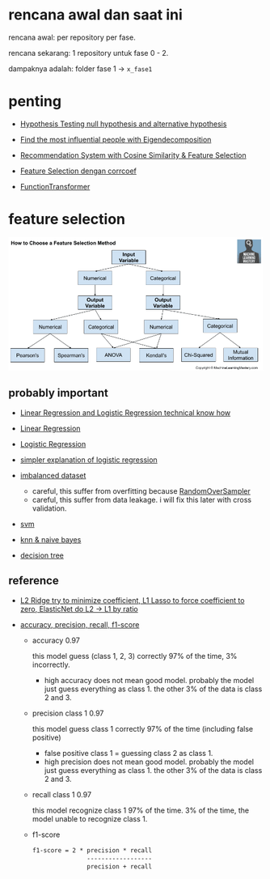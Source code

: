 # rencana awal dan saat ini

rencana awal: per repository per fase.

rencana sekarang: 1 repository untuk fase 0 - 2.

dampaknya adalah: folder fase 1 -> `x_fase1`

# penting

- [Hypothesis Testing null hypothesis and alternative hypothesis](week02_day04/am/am.ipynb)
- [Find the most influential people with Eigendecomposition](week02_day05_libur/latihan_live_code/Math_Solving_Cases.ipynb)
- [Recommendation System with Cosine Similarity & Feature Selection](week03_day01/pm/P0W3D1PM_Math_&_Stats_Solving_cases.ipynb)
- [Feature Selection dengan corrcoef](week02_day03/pm/d2am.ipynb)

- [FunctionTransformer](./x_fase1/week04_day06_libur/am/README.md)

# feature selection

![](./images/How-to-Choose-Feature-Selection-Methods-For-Machine-Learning%20(1).webp)

## probably important

- [Linear Regression and Logistic Regression technical know how](./x_fase1/week01_day03/am/Linreg_Logreg.ipynb)

- [Linear Regression](./x_fase1/week01_day03/am/P1W1D3AM_Linear_Regression.ipynb)
- [Logistic Regression](./x_fase1/week01_day03/pm/P1W1D3PM_Logistic_Regression.ipynb)

- [simpler explanation of logistic regression](./x_fase1/week01_day03/pm/playground/logistic_regression.ipynb)

- [imbalanced dataset](./x_fase1/week01_day03/ngc1/h8dsft_LogisticRegression.ipynb)
  - careful, this suffer from overfitting because [RandomOverSampler](https://stackoverflow.com/questions/51064462/process-for-oversampling-data-for-imbalanced-binary-classification)
  - careful, this suffer from data leakage. i will fix this later with cross validation.

- [svm](./x_fase1/week02_day01/pm/P1W2D1PM_SVM.ipynb)

- [knn & naive bayes](./x_fase1/week01_day04/am/P1W1D4AM_KNN_%26_Naive_Bayes.ipynb)
- [decision tree](./x_fase1/week02_day02/am/P1W2D2AM_Decision_Tree.ipynb)

## reference

- [L2 Ridge try to minimize coefficient, L1 Lasso to force coefficient to zero, ElasticNet do L2 -> L1 by ratio](https://towardsdatascience.com/linear-regression-models-4a3d14b8d368)

- [accuracy, precision, recall, f1-score](https://medium.com/analytics-vidhya/confusion-matrix-accuracy-precision-recall-f1-score-ade299cf63cd)
  - accuracy 0.97 
    
    this model guess (class 1, 2, 3) correctly 97% of the time, 3% incorrectly.
    - high accuracy does not mean good model. probably the model just guess everything as class 1. the other 3% of the data is class 2 and 3.
  
  - precision class 1 0.97 
    
    this model guess class 1 correctly 97% of the time (including false positive)

    - false positive class 1 = guessing class 2 as class 1.
    - high precision does not mean good model. probably the model just guess everything as class 1. the other 3% of the data is class 2 and 3.
  
  - recall class 1 0.97
    
    this model recognize class 1 97% of the time. 3% of the time, the model unable to recognize class 1.
  
  - f1-score
    ```
    f1-score = 2 * precision * recall
                   ------------------
                   precision + recall
    ```